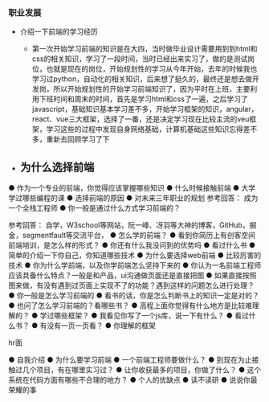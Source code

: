 ### 职业发展

- 介绍一下前端的学习经历
  - 第一次开始学习前端的知识是在大四，当时做毕业设计需要用到到html和css的相关知识，学习了一段时间，当时已经出来实习了，做的是测试岗位，也就是现在的岗位，开始规划性的学习从今年开始，去年的时候我也学习过python，自动化的相关知识，后来想了挺久的，最终还是想去做开发岗，所以开始规划性的开始学习前端知识了，因为平时在上班，主要利用下班时间和周末的时间，首先是学习html和css了一遍，之后学习了javascript，基础知识基本学习差不多，开始学习框架的知识，angular，react、vue三大框架，选择了一番，还是决定学习现在比较主流的veu框架，学习这些的过程中发现自身网络基础，计算机基础这些知识忘得差不多，重新去回顾学习了下

- 为什么选择前端
  - 

●  作为一个专业的前端，你觉得应该掌握哪些知识
●  什么时候接触前端 
● 大学学过哪些编程的课
● 选择前端的原因
● 对未来三年职业的规划
参考回答：
成为一个全栈工程师
● 你一般是通过什么方式学习前端的？

参考回答：
自学，W3school等网站，阮一峰、冴羽等大神的博客，GitHub，掘金，segmentfault等交流平台，
●  怎么学的前端？
●  看到你简历上有创客空间前端培训，是怎么样的形式？
●  你还有什么我没问到的优势吗
● 看过什么书
● 简单的介绍一下你自己，你知道哪些技术
●  为什么要选择web前端
●  比较厉害的技术
●  你为什么学前端，以及你学前端怎么坚持下来的
● 你认为一名前端工程师应该具备什么特点？一般是和产品，ui沟通做页面还是直接把图
● 如果直接按照图来做，有没有遇到过页面上实现不了的功能？遇到这样的问题怎么进行处理？
●  你一般是怎么学习前端的
● 看书的话，你是怎么判断书上的知识一定是对的？
●  也问了怎么学习前端的？看哪些书？ 
● 高程上面你觉得有什么地方是比较难理解的？ 
● 学过哪些框架？
●  我看见你写了一个js库，说一下有什么？
●  看过什么书？ 
●  有没有一页一页看？
●  你理解的框架

hr面

● 自我介绍
● 为什么要学习前端
● 一个前端工程师要做什么？
● 到现在为止接触过几个项目，有在哪里实习过？
● 让你收获最多的项目，你做了什么？
● 这个系统在代码方面有哪些不合理的地方？
● 个人的优缺点
● 读不读研
● 说说你最荣耀的事
